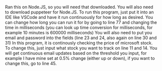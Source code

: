 Ran this on Node.JS, so you will need that downloaded. You will also need to download puppeteer for Node.JS. To run this program, just put it into an IDE like 
VSCode and have it run continuously for how long as desired.  You can change how long you can run it for by going to line 77 and changing the time in milliseconds (you 
can look up time conversion for milliseconds, for example 10 minutes is 600000 milliseconds) You will also need to put you email and password into the fields (line 23 and 24, 
also again on line 30 and 31) In this program, it is continously checking the price of microsoft stock. To change this, just input what stock you want to track on line 11 and 14.
You will get continuous email updates based on the threshold you input, for example I have mine set at 0.5% change (either up or down), if you want to change this, go to line 45.
